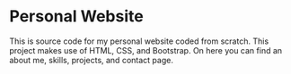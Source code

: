# Personal Website 

This is source code for my personal website coded from scratch. This project makes use of HTML, CSS, and Bootstrap. On here you can find an about me, skills, projects, and contact page. 
